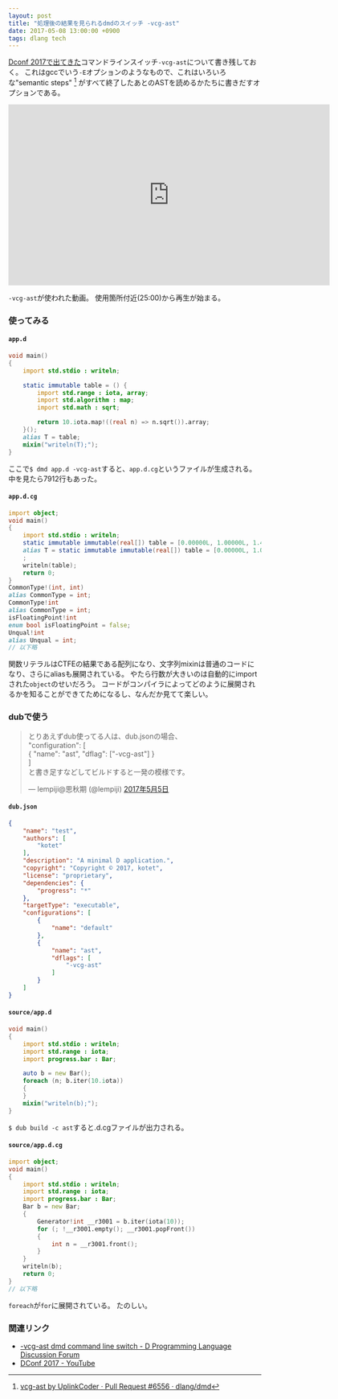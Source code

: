 ```yaml
---
layout: post
title: "処理後の結果を見られるdmdのスイッチ -vcg-ast"
date: 2017-05-08 13:00:00 +0900
tags: dlang tech
---
```


[Dconf 2017で出てきた](http://dconf.org/2017/talks/koch.html)コマンドラインスイッチ`-vcg-ast`について書き残しておく。
これはgccでいう`-E`オプションのようなもので、これはいろいろな"semantic steps" [^1]
がすべて終了したあとのASTを読めるかたちに書きだすオプションである。

<iframe width="640" height="360" src="https://www.youtube.com/embed/crHnumzsLUs#t=25m" frameborder="0" allowfullscreen></iframe>

`-vcg-ast`が使われた動画。
使用箇所付近(25:00)から再生が始まる。

### 使ってみる

#### `app.d`

```d
void main()
{
	import std.stdio : writeln;

	static immutable table = () {
		import std.range : iota, array;
		import std.algorithm : map;
		import std.math : sqrt;

		return 10.iota.map!((real n) => n.sqrt()).array;
	}();
	alias T = table;
	mixin("writeln(T);");
}
```

ここで`$ dmd app.d -vcg-ast`すると、`app.d.cg`というファイルが生成される。
中を見たら7912行もあった。

#### `app.d.cg`

```d
import object;
void main()
{
	import std.stdio : writeln;
	static immutable immutable(real[]) table = [0.00000L, 1.00000L, 1.41421L, 1.73205L, 2.00000L, 2.23607L, 2.44949L, 2.64575L, 2.82843L, 3.00000L];
	alias T = static immutable immutable(real[]) table = [0.00000L, 1.00000L, 1.41421L, 1.73205L, 2.00000L, 2.23607L, 2.44949L, 2.64575L, 2.82843L, 3.00000L];
	;
	writeln(table);
	return 0;
}
CommonType!(int, int)
alias CommonType = int;
CommonType!int
alias CommonType = int;
isFloatingPoint!int
enum bool isFloatingPoint = false;
Unqual!int
alias Unqual = int;
// 以下略
```

関数リテラルはCTFEの結果である配列になり、文字列mixinは普通のコードになり、さらにaliasも展開されている。
やたら行数が大きいのは自動的にimportされた`object`のせいだろう。
コードがコンパイラによってどのように展開されるかを知ることができてためになるし、なんだか見てて楽しい。

### dubで使う

<blockquote class="twitter-tweet" data-lang="ja"><p lang="ja" dir="ltr">とりあえずdub使ってる人は、dub.jsonの場合、<br>&quot;configuration&quot;: [<br> { &quot;name&quot;: &quot;ast&quot;, &quot;dflag&quot;: [&quot;-vcg-ast&quot;] }<br>]<br>と書き足すなどしてビルドすると一発の模様です。</p>&mdash; lempiji@思秋期 (@lempiji) <a href="https://twitter.com/lempiji/status/860459096897576960">2017年5月5日</a></blockquote>
<script async src="//platform.twitter.com/widgets.js" charset="utf-8"></script>

#### `dub.json`

```json
{
	"name": "test",
	"authors": [
		"kotet"
	],
	"description": "A minimal D application.",
	"copyright": "Copyright © 2017, kotet",
	"license": "proprietary",
	"dependencies": {
		"progress": "*"
	},
	"targetType": "executable",
	"configurations": [
		{
			"name": "default"
		},
		{
			"name": "ast",
			"dflags": [
				"-vcg-ast"
			]
		}
	]
}
```

#### `source/app.d`

```d
void main()
{
	import std.stdio : writeln;
	import std.range : iota;
	import progress.bar : Bar;

	auto b = new Bar();
	foreach (n; b.iter(10.iota))
	{
	}
	mixin("writeln(b);");
}
```

`$ dub build -c ast`すると.d.cgファイルが出力される。

#### `source/app.d.cg`

```d
import object;
void main()
{
	import std.stdio : writeln;
	import std.range : iota;
	import progress.bar : Bar;
	Bar b = new Bar;
	{
		Generator!int __r3001 = b.iter(iota(10));
		for (; !__r3001.empty(); __r3001.popFront())
		{
			int n = __r3001.front();
		}
	}
	writeln(b);
	return 0;
}
// 以下略
```

`foreach`が`for`に展開されている。
たのしい。

### 関連リンク

- [-vcg-ast dmd command line switch - D Programming Language Discussion Forum](http://forum.dlang.org/thread/oendp1$ct4$1@digitalmars.com)
- [DConf 2017 - YouTube](https://www.youtube.com/playlist?list=PL3jwVPmk_PRxo23yyoc0Ip_cP3-rCm7eB)

[^1]: [vcg-ast by UplinkCoder · Pull Request #6556 · dlang/dmd](https://github.com/dlang/dmd/pull/6556)